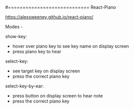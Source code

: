 #============================ React-Piano

https://alexsweeney.github.io/react-piano/

Modes - 

show-key: 

* hover over piano key to see key name on display screen
* press piano key to hear

select-key: 

* see target key on display screen
* press the correct piano key

select-key-by-ear:

* press button on display screen to hear note
* press the correct piano key
